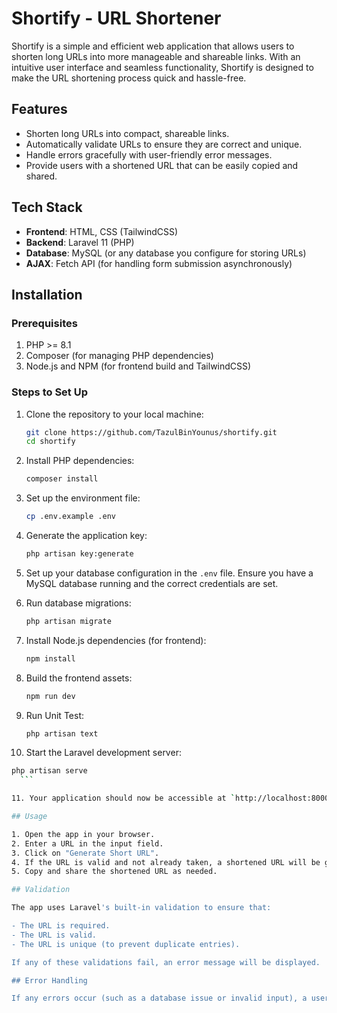 # Shortify - URL Shortener

Shortify is a simple and efficient web application that allows users to shorten long URLs into more manageable and shareable links. With an intuitive user interface and seamless functionality, Shortify is designed to make the URL shortening process quick and hassle-free.

## Features

- Shorten long URLs into compact, shareable links.
- Automatically validate URLs to ensure they are correct and unique.
- Handle errors gracefully with user-friendly error messages.
- Provide users with a shortened URL that can be easily copied and shared.

## Tech Stack

- **Frontend**: HTML, CSS (TailwindCSS)
- **Backend**: Laravel 11 (PHP)
- **Database**: MySQL (or any database you configure for storing URLs)
- **AJAX**: Fetch API (for handling form submission asynchronously)

## Installation

### Prerequisites

1. PHP >= 8.1
2. Composer (for managing PHP dependencies)
3. Node.js and NPM (for frontend build and TailwindCSS)

### Steps to Set Up

1. Clone the repository to your local machine:

    ```bash
    git clone https://github.com/TazulBinYounus/shortify.git
    cd shortify
    ```

2. Install PHP dependencies:

    ```bash
    composer install
    ```

3. Set up the environment file:

    ```bash
    cp .env.example .env
    ```

4. Generate the application key:

    ```bash
    php artisan key:generate
    ```

5. Set up your database configuration in the `.env` file. Ensure you have a MySQL database running and the correct credentials are set.

6. Run database migrations:

    ```bash
    php artisan migrate
    ```

7. Install Node.js dependencies (for frontend):

    ```bash
    npm install
    ```

8. Build the frontend assets:

    ```bash
    npm run dev
    ```


9. Run Unit Test:

    ```bash
    php artisan text
    ```

10. Start the Laravel development server:

  ```bash
  php artisan serve
    ```

11. Your application should now be accessible at `http://localhost:8000`.

## Usage

1. Open the app in your browser.
2. Enter a URL in the input field.
3. Click on "Generate Short URL".
4. If the URL is valid and not already taken, a shortened URL will be generated and displayed.
5. Copy and share the shortened URL as needed.

## Validation

The app uses Laravel's built-in validation to ensure that:

- The URL is required.
- The URL is valid.
- The URL is unique (to prevent duplicate entries).

If any of these validations fail, an error message will be displayed.

## Error Handling

If any errors occur (such as a database issue or invalid input), a user-friendly error message will be shown.



